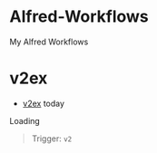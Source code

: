 # Alfred-Workflows
My Alfred Workflows

# v2ex

- [v2ex](https://www.v2ex.com) today

Loading 

> Trigger: `v2`
